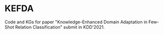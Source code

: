 # KEFDA
Code and KGs for paper "Knowledge-Enhanced Domain Adaptation in Few-Shot Relation Classification" submit in KDD'2021.
